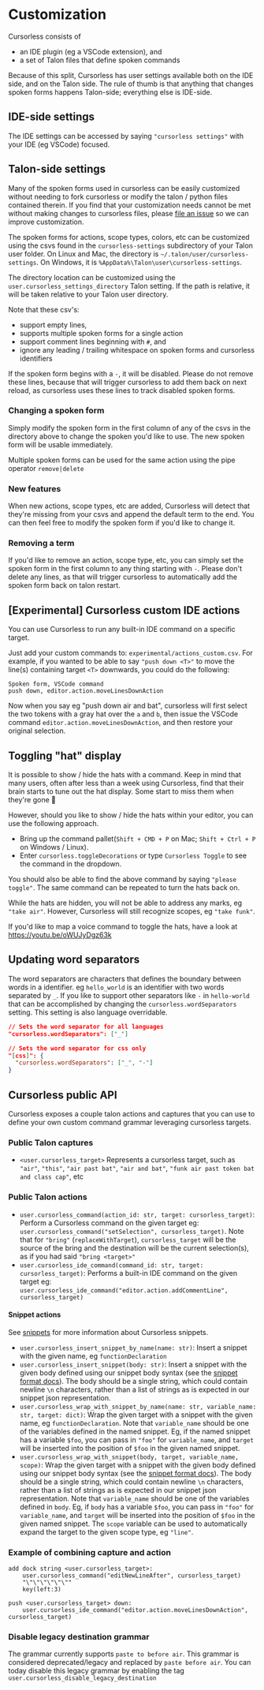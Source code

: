 # Customization

Cursorless consists of

- an IDE plugin (eg a VSCode extension), and
- a set of Talon files that define spoken commands

Because of this split, Cursorless has user settings available both on the IDE side, and on the Talon side. The rule of thumb is that anything that changes spoken forms happens Talon-side; everything else is IDE-side.

## IDE-side settings

The IDE settings can be accessed by saying `"cursorless settings"` with your IDE (eg VSCode) focused.

## Talon-side settings

Many of the spoken forms used in cursorless can be easily customized without
needing to fork cursorless or modify the talon / python files contained
therein. If you find that your customization needs cannot be met without making
changes to cursorless files, please [file an
issue](https://github.com/cursorless-dev/cursorless/issues/new) so we can
improve customization.

The spoken forms for actions, scope types, colors, etc can be customized using the
csvs found in the `cursorless-settings` subdirectory of your Talon user folder. On
Linux and Mac, the directory is `~/.talon/user/cursorless-settings`. On
Windows, it is `%AppData%\Talon\user\cursorless-settings`.

The directory location can be customized using the `user.cursorless_settings_directory` Talon setting. If the path is relative, it will be taken relative to your Talon user directory.

Note that these csv's:

- support empty lines,
- supports multiple spoken forms for a single action
- support comment lines beginning with `#`, and
- ignore any leading / trailing whitespace on spoken forms and cursorless
  identifiers

If the spoken form begins with a `-`, it will be disabled. Please do not remove
these lines, because that will trigger cursorless to add them back on next
reload, as cursorless uses these lines to track disabled spoken forms.

### Changing a spoken form

Simply modify the spoken form in the first column of any of the csvs in the
directory above to change the spoken you'd like to use. The new spoken form will be usable immediately.

Multiple spoken forms can be used for the same action using the pipe operator
`remove|delete`

### New features

When new actions, scope types, etc are added, Cursorless will detect that they're missing from your csvs and append the default term to the end. You can then feel free to modify the spoken form if you'd like to change it.

### Removing a term

If you'd like to remove an action, scope type, etc, you can simply set the
spoken form in the first column to any thing starting with `-`. Please don't
delete any lines, as that will trigger cursorless to automatically add the
spoken form back on talon restart.

## \[Experimental\] Cursorless custom IDE actions

You can use Cursorless to run any built-in IDE command on a specific target.

Just add your custom commands to: `experimental/actions_custom.csv`. For example, if you wanted to be able to say `"push down <T>"` to move the line(s) containing target `<T>` downwards, you could do the following:

```csv
Spoken form, VSCode command
push down, editor.action.moveLinesDownAction
```

Now when you say eg "push down air and bat", cursorless will first select the two tokens with a gray hat over the `a` and `b`, then issue the VSCode command `editor.action.moveLinesDownAction`, and then restore your original selection.

## Toggling "hat" display

It is possible to show / hide the hats with a command. Keep in mind that many users, often after less than a week using Cursorless, find that their brain starts to tune out the hat display. Some start to miss them when they're gone 🥲

However, should you like to show / hide the hats within your editor, you can use the following approach.

- Bring up the command pallet(`Shift + CMD + P` on Mac; `Shift + Ctrl + P` on Windows / Linux).
- Enter `cursorless.toggleDecorations` or type `Cursorless Toggle` to see the command in the dropdown.

You should also be able to find the above command by saying `"please toggle"`. The same command can be repeated to turn the hats back on.

While the hats are hidden, you will not be able to address any marks, eg `"take air"`. However, Cursorless will still recognize scopes, eg `"take funk"`.

If you'd like to map a voice command to toggle the hats, have a look at https://youtu.be/oWUJyDgz63k

## Updating word separators

The word separators are characters that defines the boundary between words in a identifier. eg `hello_world` is an identifier with two words separated by `_`. If you like to support other separators like `-` in `hello-world` that can be accomplished by changing the `cursorless.wordSeparators` setting. This setting is also language overridable.

```json
// Sets the word separator for all languages
"cursorless.wordSeparators": ["_"]

// Sets the word separator for css only
"[css]": {
  "cursorless.wordSeparators": ["_", "-"]
}
```

## Cursorless public API

Cursorless exposes a couple talon actions and captures that you can use to define your own custom command grammar leveraging cursorless targets.

### Public Talon captures

- `<user.cursorless_target>`
  Represents a cursorless target, such as `"air"`, `"this"`, `"air past bat"`, `"air and bat"`, `"funk air past token bat and class cap"`, etc

### Public Talon actions

- `user.cursorless_command(action_id: str, target: cursorless_target)`:
  Perform a Cursorless command on the given target
  eg: `user.cursorless_command("setSelection", cursorless_target)`.
  Note that for `"bring"` (`replaceWithTarget`), `cursorless_target` will be the source of the bring and the destination will be the current selection(s), as if you had said `"bring <target>"`
- `user.cursorless_ide_command(command_id: str, target: cursorless_target)`:
  Performs a built-in IDE command on the given target
  eg: `user.cursorless_ide_command("editor.action.addCommentLine", cursorless_target)`

#### Snippet actions

See [snippets](./experimental/snippets.md) for more information about Cursorless snippets.

- `user.cursorless_insert_snippet_by_name(name: str)`: Insert a snippet with the given name, eg `functionDeclaration`
- `user.cursorless_insert_snippet(body: str)`: Insert a snippet with the given body defined using our snippet body syntax (see the [snippet format docs](./experimental/snippet-format.md)). The body should be a single string, which could contain newline `\n` characters, rather than a list of strings as is expected in our snippet json representation.
- `user.cursorless_wrap_with_snippet_by_name(name: str, variable_name: str, target: dict)`: Wrap the given target with a snippet with the given name, eg `functionDeclaration`. Note that `variable_name` should be one of the variables defined in the named snippet. Eg, if the named snippet has a variable `$foo`, you can pass in `"foo"` for `variable_name`, and `target` will be inserted into the position of `$foo` in the given named snippet.
- `user.cursorless_wrap_with_snippet(body, target, variable_name, scope)`: Wrap the given target with a snippet with the given body defined using our snippet body syntax (see the [snippet format docs](./experimental/snippet-format.md)). The body should be a single string, which could contain newline `\n` characters, rather than a list of strings as is expected in our snippet json representation. Note that `variable_name` should be one of the variables defined in `body`. Eg, if `body` has a variable `$foo`, you can pass in `"foo"` for `variable_name`, and `target` will be inserted into the position of `$foo` in the given named snippet. The `scope` variable can be used to automatically expand the target to the given scope type, eg `"line"`.

### Example of combining capture and action

```talon
add dock string <user.cursorless_target>:
    user.cursorless_command("editNewLineAfter", cursorless_target)
    "\"\"\"\"\"\""
    key(left:3)

push <user.cursorless_target> down:
    user.cursorless_ide_command("editor.action.moveLinesDownAction", cursorless_target)
```

### Disable legacy destination grammar

The grammar currently supports `paste to before air`. This grammar is considered deprecated/legacy and replaced by `paste before air`. You can today disable this legacy grammar by enabling the tag `user.cursorless_disable_legacy_destination`
